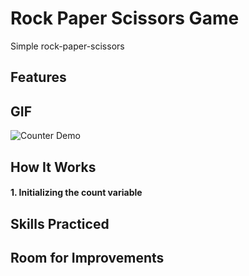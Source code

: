 # Rock Paper Scissors Game

Simple rock-paper-scissors

## Features

## GIF

![Counter Demo](assets/rock_paper_scissors.gif)

## How It Works

#### 1. Initializing the count variable

## Skills Practiced

## Room for Improvements

